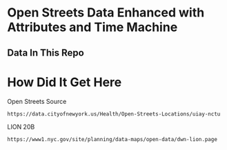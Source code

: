 # Open Streets Data Enhanced with Attributes and Time Machine


## Data In This Repo


# How Did It Get Here

Open Streets Source

    https://data.cityofnewyork.us/Health/Open-Streets-Locations/uiay-nctu 

LION 20B
    
    https://www1.nyc.gov/site/planning/data-maps/open-data/dwn-lion.page

